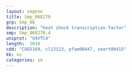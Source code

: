 ```yaml
---
layout: smgene
title: Smp_068270
grp: Smp_06
description: "heat shock transcription factor"
smp: Smp_068270.4
uniprot: "G4VTC4"
length:  2016
cdd: "COG5169, cl12113, pfam00447, smart00415"
kk: ns
categories: sm
---
```

